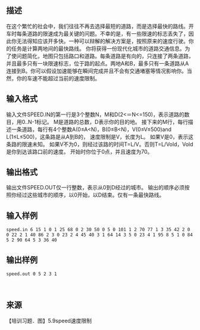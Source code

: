 ## 描述

在这个繁忙的社会中，我们往往不再去选择最短的道路，而是选择最快的路线。开车时每条道路的限速成为最关键的问题。不幸的是，有一些限速的标志丢失了，因此你无法得知应该开多快。一种可以辩解的解决方案是，按照原来的速度行驶。你的任务是计算两地间的最快路线。 你将获得一份现代化城市的道路交通信息。为了使问题简化，地图只包括路口和道路。每条道路是有向的，只连接了两条道路，并且最多只有一块限速标志，位于路的起点。两地A和B，最多只有一条道路从A连接到B。你可以假设加速能够在瞬间完成并且不会有交通堵塞等情况影响你。当然，你的车速不能超过当前的速度限制。 

## 输入格式

输入文件SPEED.IN的第一行是3个整数N，M和D(2<＝N<=150)，表示道路的数目，用0..N-1标记。 M是道路的总数，D表示你的目的地。 接下来的M行，每行描述一条道路，每行有4个整数A(0≤A<N)，B(0≤B<N)，V(0≤V≤500)and L(1≤L≤500)，这条路是从A到B的， 速度限制是V，长度为L。 如果V是0，表示这条路的限速未知。 如果V不为0，则经过该路的时间T=L/V。否则T=L/Vold，Vold是你到达该路口前的速度。 开始时你位于0点，并且速度为70。

## 输出格式

输出文件SPEED.OUT仅一行整数，表示从0到D经过的城市。 输出的顺序必须按照你经过这些城市的顺序，以0开始，以D结束。仅有一条最快路线。 

## 输入样例

```plaintext
speed.in 6 15 1 0 1 25 68 0 2 30 50 0 5 0 101 1 2 70 77 1 3 35 42 2 0 0 22 2 1 40 86 2 3 0 23 2 4 45 40 3 1 64 14 3 5 0 23 4 1 95 8 5 1 0 84 5 2 90 64 5 3 36 40 
```

## 输出样例

```plaintext
speed.out 0 5 2 3 1 
```



 

## 来源

【培训习题．图】5.9speed速度限制

